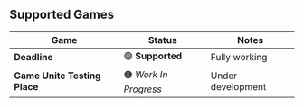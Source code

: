 ##  Supported Games

|  Game                       |  Status        |  Notes         |
|------------------------------|------------------|------------------|
| **Deadline**                 | 🟢 **Supported** | Fully working  |
| **Game Unite Testing Place** | 🟠 *Work In Progress* | Under development      |
